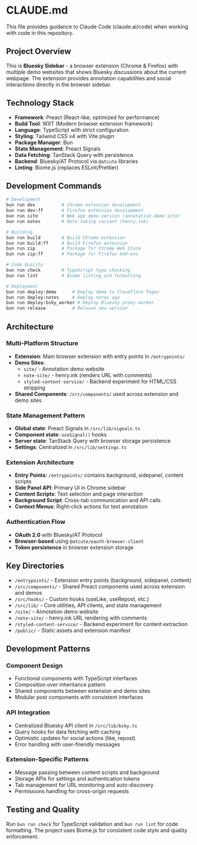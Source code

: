 # CLAUDE.md

This file provides guidance to Claude Code (claude.ai/code) when working with code in this repository.

## Project Overview

This is **Bluesky Sidebar** - a browser extension (Chrome & Firefox) with multiple demo websites that shows Bluesky discussions about the current webpage. The extension provides annotation capabilities and social interactions directly in the browser sidebar.

## Technology Stack

- **Framework**: Preact (React-like, optimized for performance)
- **Build Tool**: WXT (Modern browser extension framework)
- **Language**: TypeScript with strict configuration
- **Styling**: Tailwind CSS v4 with Vite plugin
- **Package Manager**: Bun
- **State Management**: Preact Signals
- **Data Fetching**: TanStack Query with persistence
- **Backend**: Bluesky/AT Protocol via `@atcute` libraries
- **Linting**: Biome.js (replaces ESLint/Prettier)

## Development Commands

```bash
# Development
bun run dev          # Chrome extension development
bun run dev:ff       # Firefox extension development
bun run site         # Web app demo version (annotation-demo site)
bun run notes        # Note-taking variant (henry.ink)

# Building
bun run build        # Build Chrome extension
bun run build:ff     # Build Firefox extension
bun run zip          # Package for Chrome Web Store
bun run zip:ff       # Package for Firefox Add-ons

# Code Quality
bun run check        # TypeScript type checking
bun run lint         # Biome linting and formatting

# Deployment
bun run deploy:demo      # Deploy demo to Cloudflare Pages
bun run deploy:notes     # Deploy notes app
bun run deploy:bsky_worker # Deploy Bluesky proxy worker
bun run release          # Release new version
```

## Architecture

### Multi-Platform Structure
- **Extension**: Main browser extension with entry points in `/entrypoints/`
- **Demo Sites**:
  - `site/` - Annotation demo website
  - `note-site/` - henry.ink (renders URL with comments)
  - `styled-content-service/` - Backend experiment for HTML/CSS stripping
- **Shared Components**: `/src/components/` used across extension and demo sites

### State Management Pattern
- **Global state**: Preact Signals in `/src/lib/signals.ts`
- **Component state**: `useSignal()` hooks
- **Server state**: TanStack Query with browser storage persistence
- **Settings**: Centralized in `/src/lib/settings.ts`

### Extension Architecture
- **Entry Points**: `/entrypoints/` contains background, sidepanel, content scripts
- **Side Panel API**: Primary UI in Chrome sidebar
- **Content Scripts**: Text selection and page interaction
- **Background Script**: Cross-tab communication and API calls
- **Context Menus**: Right-click actions for text annotation

### Authentication Flow
- **OAuth 2.0** with Bluesky/AT Protocol
- **Browser-based** using `@atcute/oauth-browser-client`
- **Token persistence** in browser extension storage

## Key Directories

- `/entrypoints/` - Extension entry points (background, sidepanel, content)
- `/src/components/` - Shared Preact components used across extension and demos
- `/src/hooks/` - Custom hooks (useLike, useRepost, etc.)
- `/src/lib/` - Core utilities, API clients, and state management
- `/site/` - Annotation demo website
- `/note-site/` - henry.ink URL rendering with comments
- `/styled-content-service/` - Backend experiment for content extraction
- `/public/` - Static assets and extension manifest

## Development Patterns

### Component Design
- Functional components with TypeScript interfaces
- Composition over inheritance pattern
- Shared components between extension and demo sites
- Modular post components with consistent interfaces

### API Integration
- Centralized Bluesky API client in `/src/lib/bsky.ts`
- Query hooks for data fetching with caching
- Optimistic updates for social actions (like, repost)
- Error handling with user-friendly messages

### Extension-Specific Patterns
- Message passing between content scripts and background
- Storage APIs for settings and authentication tokens
- Tab management for URL monitoring and auto-discovery
- Permissions handling for cross-origin requests

## Testing and Quality

Run `bun run check` for TypeScript validation and `bun run lint` for code formatting. The project uses Biome.js for consistent code style and quality enforcement.